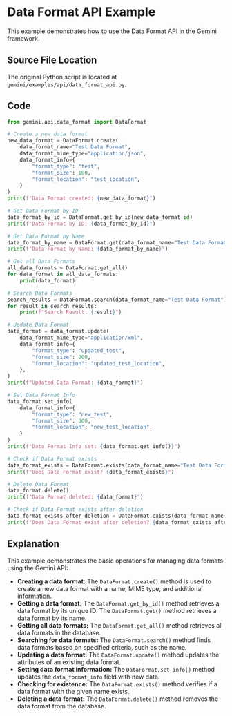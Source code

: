 # Data Format API Example

This example demonstrates how to use the Data Format API in the Gemini framework.

## Source File Location

The original Python script is located at `gemini/examples/api/data_format_api.py`.

## Code

```python
from gemini.api.data_format import DataFormat

# Create a new data format
new_data_format = DataFormat.create(
    data_format_name="Test Data Format",
    data_format_mime_type="application/json",
    data_format_info={
        "format_type": "test",
        "format_size": 100,
        "format_location": "test_location",
    }
)
print(f"Data Format created: {new_data_format}")

# Get Data Format by ID
data_format_by_id = DataFormat.get_by_id(new_data_format.id)
print(f"Data Format by ID: {data_format_by_id}")

# Get Data Format by Name
data_format_by_name = DataFormat.get(data_format_name="Test Data Format")
print(f"Data Format by Name: {data_format_by_name}")

# Get all Data Formats
all_data_formats = DataFormat.get_all()
for data_format in all_data_formats:
    print(data_format)

# Search Data Formats
search_results = DataFormat.search(data_format_name="Test Data Format")
for result in search_results:
    print(f"Search Result: {result}")

# Update Data Format
data_format = data_format.update(
    data_format_mime_type="application/xml",
    data_format_info={
        "format_type": "updated_test",
        "format_size": 200,
        "format_location": "updated_test_location",
    },
)
print(f"Updated Data Format: {data_format}")

# Set Data Format Info
data_format.set_info(
    data_format_info={
        "format_type": "new_test",
        "format_size": 300,
        "format_location": "new_test_location",
    }
)
print(f"Data Format Info set: {data_format.get_info()}")

# Check if Data Format exists
data_format_exists = DataFormat.exists(data_format_name="Test Data Format")
print(f"Does Data Format exist? {data_format_exists}")

# Delete Data Format
data_format.delete()
print(f"Data Format deleted: {data_format}")

# Check if Data Format exists after deletion
data_format_exists_after_deletion = DataFormat.exists(data_format_name="Test Data Format")
print(f"Does Data Format exist after deletion? {data_format_exists_after_deletion}")
```

## Explanation

This example demonstrates the basic operations for managing data formats using the Gemini API:

*   **Creating a data format:** The `DataFormat.create()` method is used to create a new data format with a name, MIME type, and additional information.
*   **Getting a data format:** The `DataFormat.get_by_id()` method retrieves a data format by its unique ID. The `DataFormat.get()` method retrieves a data format by its name.
*   **Getting all data formats:** The `DataFormat.get_all()` method retrieves all data formats in the database.
*   **Searching for data formats:** The `DataFormat.search()` method finds data formats based on specified criteria, such as the name.
*   **Updating a data format:** The `DataFormat.update()` method updates the attributes of an existing data format.
*   **Setting data format information:** The `DataFormat.set_info()` method updates the `data_format_info` field with new data.
*   **Checking for existence:** The `DataFormat.exists()` method verifies if a data format with the given name exists.
*   **Deleting a data format:** The `DataFormat.delete()` method removes the data format from the database.
